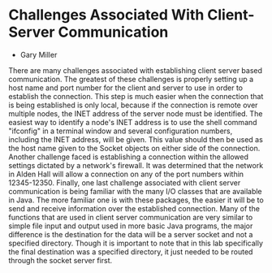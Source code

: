 # Challenges Associated With Client-Server Communication

+ Gary Miller

There are many challenges associated with establishing client server based communication. The greatest of these challenges is properly setting up a host name and port number for the client and server to use in order to establish the connection. This step is much easier when the connection that is being established is only local, because if the connection is remote over multiple nodes, the INET address of the server node must be identified. The easiest way to identify a node's INET address is to use the shell command "ifconfig" in a terminal window and several configuration numbers, including the INET address, will be given. This value should then be used as the host name given to the Socket objects on either side of the connection. Another challenge faced is establishing a connection within the allowed settings dictated by a network's firewall. It was determined that the network in Alden Hall will allow a connection on any of the port numbers within 12345-12350. Finally, one last challenge associated with client server communication is being familiar with the many I/O classes that are available in Java. The more familiar one is with these packages, the easier it will be to send and receive information over the established connection. Many of the functions that are used in client server communication are very similar to simple file input and output used in more basic Java programs, the major difference is the destination for the data will be a server socket and not a specified directory. Though it is important to note that in this lab specifically the final destination was a specified directory, it just needed to be routed through the socket server first.
